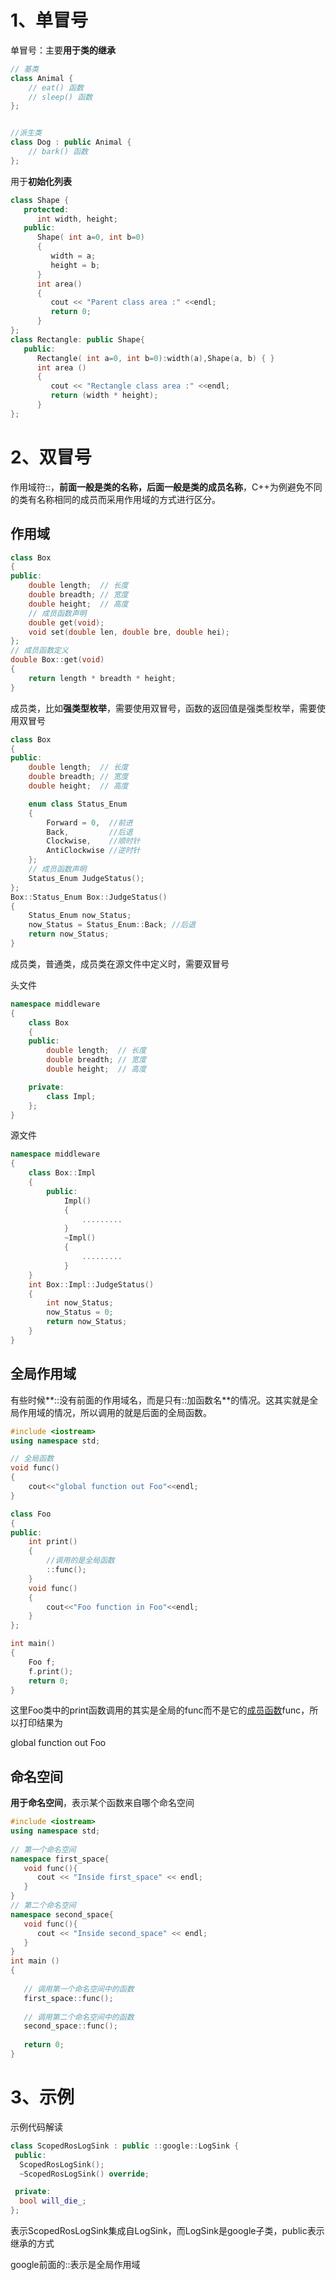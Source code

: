 # 1、单冒号

单冒号：主要**用于类的继承**

``` cpp
// 基类
class Animal {
    // eat() 函数
    // sleep() 函数
};


//派生类
class Dog : public Animal {
    // bark() 函数
};
```

用于**初始化列表**

``` cpp
class Shape {
   protected:
      int width, height;
   public:
      Shape( int a=0, int b=0)
      {
         width = a;
         height = b;
      }
      int area()
      {
         cout << "Parent class area :" <<endl;
         return 0;
      }
};
class Rectangle: public Shape{
   public:
      Rectangle( int a=0, int b=0):width(a),Shape(a, b) { }
      int area ()
      { 
         cout << "Rectangle class area :" <<endl;
         return (width * height); 
      }
};
```



# 2、双冒号

作用域符::，**前面一般是类的名称，后面一般是类的成员名称**，C++为例避免不同的类有名称相同的成员而采用作用域的方式进行区分。

## 作用域

``` cpp
class Box
{
public:
    double length;  // 长度
    double breadth; // 宽度
    double height;  // 高度
    // 成员函数声明
    double get(void);
    void set(double len, double bre, double hei);
};
// 成员函数定义
double Box::get(void)
{
    return length * breadth * height;
}
```

成员类，比如**强类型枚举**，需要使用双冒号，函数的返回值是强类型枚举，需要使用双冒号

``` cpp
class Box
{
public:
    double length;  // 长度
    double breadth; // 宽度
    double height;  // 高度

    enum class Status_Enum 
    {
        Forward = 0,  //前进
        Back,         //后退
        Clockwise,    //顺时针
        AntiClockwise //逆时针
    };
    // 成员函数声明
    Status_Enum JudgeStatus();
};
Box::Status_Enum Box::JudgeStatus()
{
    Status_Enum now_Status;
    now_Status = Status_Enum::Back; //后退
    return now_Status;
}
```

成员类，普通类，成员类在源文件中定义时，需要双冒号

头文件

``` cpp
namespace middleware
{
    class Box
    {
    public:
        double length;  // 长度
        double breadth; // 宽度
        double height;  // 高度

    private:
        class Impl;
    };
}
```

源文件

``` cpp
namespace middleware
{
	class Box::Impl
    {
        public:
            Impl()
            {
                .........
            }
            ~Impl()
            {
                .........
            }
    }
    int Box::Impl::JudgeStatus()
    {
        int now_Status;
        now_Status = 0;
        return now_Status;
    }
}
```

## 全局作用域

有些时候**::没有前面的作用域名，而是只有::加函数名**的情况。这其实就是全局作用域的情况，所以调用的就是后面的全局函数。

``` cpp
#include <iostream>
using namespace std;

// 全局函数
void func()
{
    cout<<"global function out Foo"<<endl;
}

class Foo
{
public:
    int print()
    {
    	//调用的是全局函数
        ::func();
    }
    void func()
    {
        cout<<"Foo function in Foo"<<endl;
    }
};

int main()
{
    Foo f;
    f.print();
    return 0;
}
```

这里Foo类中的print函数调用的其实是全局的func而不是它的[成员函数](https://so.csdn.net/so/search?q=成员函数&spm=1001.2101.3001.7020)func，所以打印结果为

global function out Foo

## 命名空间

**用于命名空间**，表示某个函数来自哪个命名空间

``` cpp
#include <iostream>
using namespace std;
 
// 第一个命名空间
namespace first_space{
   void func(){
      cout << "Inside first_space" << endl;
   }
}
// 第二个命名空间
namespace second_space{
   void func(){
      cout << "Inside second_space" << endl;
   }
}
int main ()
{
 
   // 调用第一个命名空间中的函数
   first_space::func();
   
   // 调用第二个命名空间中的函数
   second_space::func(); 
 
   return 0;
}
```

# 3、示例

示例代码解读

``` cpp
class ScopedRosLogSink : public ::google::LogSink {
 public:
  ScopedRosLogSink();
  ~ScopedRosLogSink() override;

 private:
  bool will_die_;
};
```

表示ScopedRosLogSink集成自LogSink，而LogSink是google子类，public表示继承的方式

google前面的::表示是全局作用域
